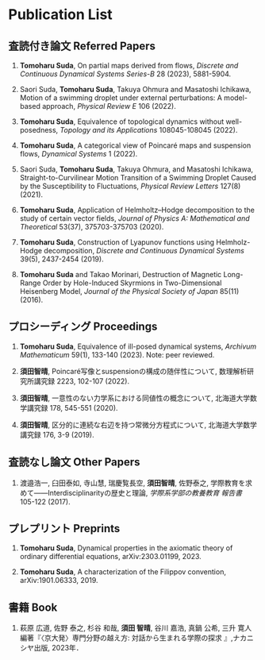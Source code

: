 # Publication List

## 査読付き論文 Referred Papers

1. **Tomoharu Suda**, On partial maps derived from flows, *Discrete and Continuous Dynamical Systems Series-B* 28 (2023), 5881-5904.

2. Saori Suda, **Tomoharu Suda**, Takuya Ohmura and Masatoshi Ichikawa, Motion of a swimming droplet under external perturbations: A model-based approach, *Physical Review E* 106 (2022).

3. **Tomoharu Suda**, Equivalence of topological dynamics without well-posedness, *Topology and its Applications* 108045-108045 (2022).

4. **Tomoharu Suda**, A categorical view of Poincaré maps and suspension flows, *Dynamical Systems* 1 (2022).

5. Saori Suda, **Tomoharu Suda**, Takuya Ohmura, and Masatoshi Ichikawa, Straight-to-Curvilinear Motion Transition of a Swimming Droplet Caused by the Susceptibility to Fluctuations, *Physical Review Letters* 127(8) (2021).

6. **Tomoharu Suda**, Application of Helmholtz–Hodge decomposition to the study of certain vector fields, *Journal of Physics A: Mathematical and Theoretical* 53(37), 375703-375703 (2020).

7. **Tomoharu Suda**, Construction of Lyapunov functions using Helmholz-Hodge decomposition, *Discrete and Continuous Dynamical Systems* 39(5), 2437-2454 (2019).

8. **Tomoharu Suda** and Takao Morinari, Destruction of Magnetic Long-Range Order by Hole-Induced Skyrmions in Two-Dimensional Heisenberg Model, *Journal of the Physical Society of Japan* 85(11) (2016).

## プロシーディング Proceedings

1. **Tomoharu Suda**, Equivalence of ill-posed dynamical systems, *Archivum Mathematicum* 59(1), 133-140 (2023). Note: peer reviewed.

2. **須田智晴**, Poincaré写像とsuspensionの構成の随伴性について, 数理解析研究所講究録 2223, 102-107 (2022).

3. **須田智晴**, 一意性のない力学系における同値性の概念について, 北海道大学数学講究録 178, 545-551 (2020).

4. **須田智晴**, 区分的に連続な右辺を持つ常微分方程式について, 北海道大学数学講究録 176, 3-9 (2019).

## 査読なし論文 Other Papers

1. 渡邉浩一, 臼田泰如, 寺山慧, 瑞慶覧長空, **須田智晴**, 佐野泰之, 学際教育を求めて――Interdisciplinarityの歴史と理論, *学際系学部の教養教育 報告書* 105-122 (2017).

## プレプリント Preprints
1. **Tomoharu Suda**, Dynamical properties in the axiomatic theory of ordinary differential equations, arXiv:2303.01199, 2023.

2. **Tomoharu Suda**, A characterization of the Filippov convention, arXiv:1901.06333, 2019.

## 書籍 Book

1. 萩原 広道, 佐野 泰之, 杉谷 和哉, **須田 智晴**, 谷川 嘉浩, 真鍋 公希, 三升 寛人 編著『〈京大発〉専門分野の越え方: 対話から生まれる学際の探求 』,ナカニシヤ出版, 2023年．

